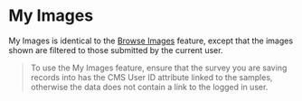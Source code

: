 # My Images #

My Images is identical to the [Browse Images](InstantIndiciaBrowseImages.md) feature, except that the images shown are filtered to those submitted by the current user.

> To use the My Images feature, ensure that the survey you are saving records into has the CMS User ID attribute linked to the samples, otherwise the data does not contain a link to the logged in user.